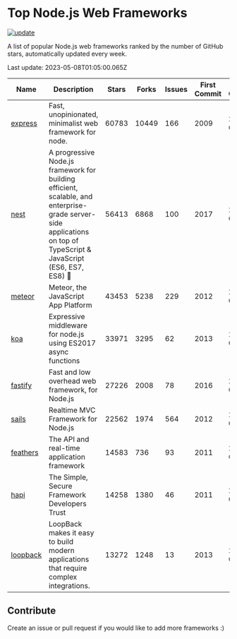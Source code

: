 # Top Node.js Web Frameworks

[![update](https://github.com/sunnysid3up/nodejs-web-frameworks/actions/workflows/update.yml/badge.svg)](https://github.com/sunnysid3up/nodejs-web-frameworks/actions/workflows/update.yml)

A list of popular Node.js web frameworks ranked by the number of GitHub stars, automatically updated every week.

Last update: 2023-05-08T01:05:00.065Z

| Name          | Description          | Stars                     | Forks          | Issues               | First Commit        | Last Commit         | Language          |
|---------------|----------------------|---------------------------|----------------|----------------------|---------------------|---------------------|-------------------|
| [express](https://github.com/expressjs/express) | Fast, unopinionated, minimalist web framework for node. | 60783 | 10449 | 166 | 2009 | 2023-05-07 | JS |
| [nest](https://github.com/nestjs/nest) | A progressive Node.js framework for building efficient, scalable, and enterprise-grade server-side applications on top of TypeScript & JavaScript (ES6, ES7, ES8) 🚀 | 56413 | 6868 | 100 | 2017 | 2023-05-07 | TS |
| [meteor](https://github.com/meteor/meteor) | Meteor, the JavaScript App Platform | 43453 | 5238 | 229 | 2012 | 2023-05-07 | JS |
| [koa](https://github.com/koajs/koa) | Expressive middleware for node.js using ES2017 async functions | 33971 | 3295 | 62 | 2013 | 2023-05-07 | JS |
| [fastify](https://github.com/fastify/fastify) | Fast and low overhead web framework, for Node.js | 27226 | 2008 | 78 | 2016 | 2023-05-08 | JS |
| [sails](https://github.com/balderdashy/sails) | Realtime MVC Framework for Node.js | 22562 | 1974 | 564 | 2012 | 2023-05-06 | JS |
| [feathers](https://github.com/feathersjs/feathers) | The API and real-time application framework | 14583 | 736 | 93 | 2011 | 2023-05-07 | TS |
| [hapi](https://github.com/hapijs/hapi) | The Simple, Secure Framework Developers Trust | 14258 | 1380 | 46 | 2011 | 2023-05-07 | JS |
| [loopback](https://github.com/strongloop/loopback) | LoopBack makes it easy to build modern applications that require complex integrations. | 13272 | 1248 | 13 | 2013 | 2023-05-07 | JS |

## Contribute 

Create an issue or pull request if you would like to add more frameworks :)